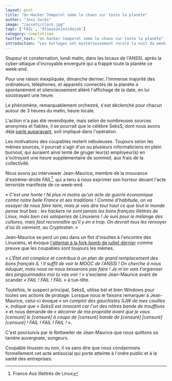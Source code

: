 ```yaml
---
layout: post
title: "Un Hacker Temporel sème le chaos sur toute la planète"
author: "Jess Socks"
image: "/assets/clock.jpg"
tags: ['FAIL', '911wasaninsidejob']
category: complotisme
twitter_text: "Un hacker temporel sème le chaos sur toute la planète"
introduction: "Les horloges ont mystérieusement reculé la nuit du week-end dernier"
---
```


Stupeur et consternation, lundi matin, dans les locaux de l'ANSSI, après
la cyber-attaque d'incroyable envergure qui a frappé toute la planète ce
week-end.

Pour une raison inexpliquée, dimanche dernier, l'immense majorité des ordinateurs, téléphones, et appareils connectés de la planète a spontanément et
silencieusement altéré l'affichage de la date, en lui soustrayant une heure.

Le phénomène, remarquablement orchestré, s'est déclenché pour chacun autour de
3 heures du matin, heure locale.

L'action n'a pas été revendiquée, mais selon de nombreuses sources anonymes
et fiables, il se pourrait que le célèbre SeksS, dont nous avons déjà
[parlé auparavant](https://infauxsec.github.io/elite/2018/09/27/en-idf-le-clermontois-sekss-va-defier-l-elite-mondiale-des-hackers.html), soit impliqué dans l'opération.

Les motivations des coupables restent nébuleuses. Toujours selon les mêmes
sources, il pourrait s'agir d'un ou plusieurs informaticiens en plein
burnout, qui auraient ainsi tenté de gruger leur(s) employeur(s) en s'octroyant
une heure supplémentaire de sommeil, aux frais de la collectivité.

Nous avons pu interviewer Jean-Maurice, membre de la mouvance d'extrême-droite
FAIL[^1], qui a tenu à nous exprimer son horreur devant l'acte terroriste
manifeste de ce week-end.

*« C'est une honte ! Ni plus ni moins qu'un acte de guerre économique contre
notre belle France et ses traditions ! Comme d'habitude, on va essayer de nous
faire taire, mais je vais dire tout haut ce que tout le monde pense tout bas :
les hackers ne sont jamais les bons français illettrés de Linux, mais bien ces
saloperies de Linuxiens ! Je suis pour le mélange des cultures, mais faut
reconnaître qu'il y en a trop. On devrait tous les renvoyer d'où ils viennent,
au Cryptostan. »*

Jean-Maurice se perd un peu dans un flot d'insultes à l'encontre des Linuxiens,
et évoque [l'attentat à la fork bomb de juillet
dernier](https://infauxsec.github.io/free%20software/2018/07/12/attentat-forkbomb.html)
comme preuve que les coupables sont toujours les mêmes.

*« L'État est complice et contribue à un plan de grand remplacement des bons
français IL ! Il suffit de voir le MOOC de l'ANSSI ! On cherche à nous éduquer,
mais nous ne nous laisserons pas faire ! Je m'en vais t'organiser des
pingouinnades moi tu vas voir ! »* s'exclame Jean-Maurice avant de scander
*« FAIL ! FAIL ! FAIL »* à tue-tête.

Toutefois, le suspect principal, SeksS, utilise bel et bien Windows pour toutes
ses actions de piratage. Lorsque nous le faisons remarquer à Jean-Maurice,
celui-ci évoque *« un complot des gauchistes SJW de mes couilles »*, indique que
*« SeksS est innocent car l'un des nôtres bande de trouffions »* et nous
demande de *« décarrer de ma propriété avant que je vous [censuré] le [censuré]
à coups de [censuré] bande de [censuré] [censuré] [censuré] ! FAIL ! FAIL ! FAIL
! »*.

C'est poursuivis par le Rottweiler de Jean-Maurice que nous quittons sa tanière
auvergnate, songeurs.

Coupable linuxien ou non, il va sans dire que nous condamnons formellement cet
acte antisocial qui porte atteinte à l'ordre public et à la santé des
entreprises.

[^1]: France Aux Illettrés de Linux
